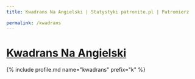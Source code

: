 ```yaml
---
title: Kwadrans Na Angielski | Statystyki patronite.pl | Patromierz

permalink: /kwadrans
---
```


# [Kwadrans Na Angielski](https://patronite.pl/kwadrans)

{% include profile.md name="kwadrans" prefix="k" %}
